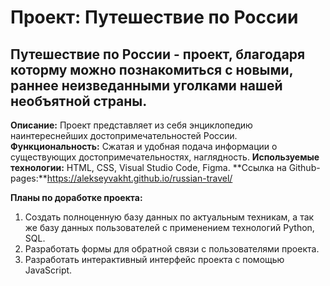 # Проект: Путешествие по России

## Путешествие по России - проект, благодаря которму можно познакомиться с новыми, раннее неизведанными уголками нашей необъятной страны.

**Описание:** Проект представляет из себя энциклопедию наинтереснейших достопримечательностей России. 
**Функциональность:** Сжатая и удобная подача информации о существующих достопримечательностях, наглядность. 
**Используемые технологии:** HTML, CSS, Visual Studio Code, Figma.
**Ссылка на Github-pages:**https://alekseyvakht.github.io/russian-travel/

**Планы по доработке проекта:**  
1. Создать полноценную базу данных по актуальным техникам, а так же базу данных пользователей с применением технологий Python, SQL.
2. Разработать формы для обратной связи с пользователями проекта.
3. Разработать интерактивный интерфейс проекта с помощью JavaScript.
